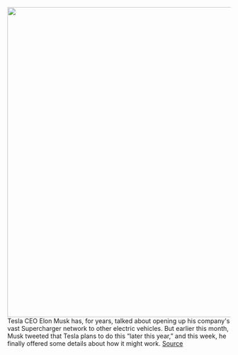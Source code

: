 <img src='https://cdn.vox-cdn.com/thumbor/QbrBrPiQOMs_qDAKzykN5crSb1o=/0x0:2040x1360/1200x800/filters:focal(857x517:1183x843)/cdn.vox-cdn.com/uploads/chorus_image/image/69645972/sokane_181116_3101_fremont_0005.0.jpg' width='700px' /><br/>
Tesla CEO Elon Musk has, for years, talked about opening up his company's vast Supercharger network to other electric vehicles. But earlier this month, Musk tweeted that Tesla plans to do this “later this year,” and this week, he finally offered some details about how it might work.
<a href='https://www.theverge.com/2021/7/28/22596337/tesla-supercharger-elon-musk-open-network-charging-stations'> Source <a/>